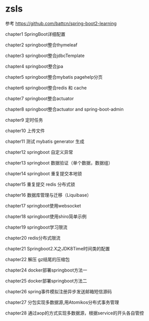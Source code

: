 # zsls
参考 https://github.com/battcn/spring-boot2-learning 

chapter1	SpringBoot详细配置

chapter2	springboot整合thymeleaf

chapter3	springboot整合jdbcTemplate

chapter4	springboot整合jpa

chapter5	springboot整合mybatis pagehelp分页

chapter6	springboot整合redis 和 cache

chapter7	springboot整合actuator

chapter8	springboot整合actuator and spring-boot-admin

chapter9	定时任务

chapter10	上传文件

chapter11	测试 mybatis generator 生成

chapter12	springboot 自定义异常

chapter13	springboot 数据验证（单个数据，数据组）

chapter14	springboot 重复提交本地锁

chapter15	重复提交 redis 分布式锁

chapter16	数据库管理与迁移（Liquibase）

chapter17	springboot使用websocket

chapter18	springboot使用shiro简单示例

chapter19	springboot学习限流

chapter20	redis分布式限流

chapter21	Springboot2.X之JDK8Time时间类的配置

chapter22	解压 gz结尾的压缩包

chapter24	docker部署springboot方法一

chapter25	docker部署springboot方法二

chapter26	spring事件模拟注册异步发送邮箱短信源码

chapter27	分包实现多数据源,用Atomikos分布式事务管理

chapter28	通过aop的方式实现多数据源，根据service的开头各自管控
